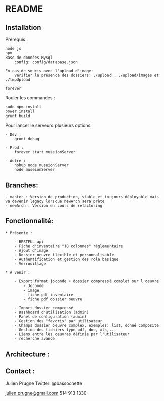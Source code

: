 README
======

Installation
------------
Prérequis :

    node js
    npm
    Base de données Mysql
        config: config/database.json

    En cas de soucis avec l'upload d'image:
        vérifier la présence des dossiers: ./upload , ./upload/images et ./tmpUpload

    forever

Rouler les commandes :

	sudo npm install
	bower install
	grunt build

Pour lancer le serveurs plusieurs options:

    - Dev :
        grunt debug

    - Prod :
        forever start museionServer

    - Autre :
        nohup node museionServer
        node museionServer

Branches:
---------
    - master : Version de production, stable et toujours déployable mais va devenir legacy lorsque newArch sera prète
    - newArch : Version en cours de refactoring

Fonctionnalité:
--------------

    * Présente :

        - RESTFUL api
        - Fiche d'inventaire "18 colonnes" réglementaire
        - Ajout d'image
        - Dossier oeuvre flexible et personnalisable
        - Authentification et gestion des role basique
        - Verrouillage

    * À venir :

        - Export format joconde + dossier compressé complet sur l'oeuvre
            - Joconde
            - image
            - fiche pdf inventaire
            - fiche pdf dossier oeuvre

        - Import dossier compressé
        - Dashboard d'utilisation (admin)
        - Panel de configuration (admin)
        - Gestion des "favoris" par utilisateur
        - Champs dossier oeuvre complex, exemples: list, donné composite
        - Gestion des fichiers type pdf, doc, xls,...
        - Liens entre les oeuvres définie par l'utilisateur
        - recherche avancé


Architecture :
--------------

Contact :
---------
Julien Prugne
Twitter: @bassochette

julien.prugne@gmail.com
514 913 1330
